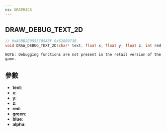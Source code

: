 ```yaml
---
ns: GRAPHICS
---
```

## DRAW_DEBUG_TEXT_2D

```c
// 0xA3BB2E9555C05A8F 0x528B973B
void DRAW_DEBUG_TEXT_2D(char* text, float x, float y, float z, int red, int green, int blue, int alpha);
```

```
NOTE: Debugging functions are not present in the retail version of the game.  
```

## 參數
* **text**: 
* **x**: 
* **y**: 
* **z**: 
* **red**: 
* **green**: 
* **blue**: 
* **alpha**: 

